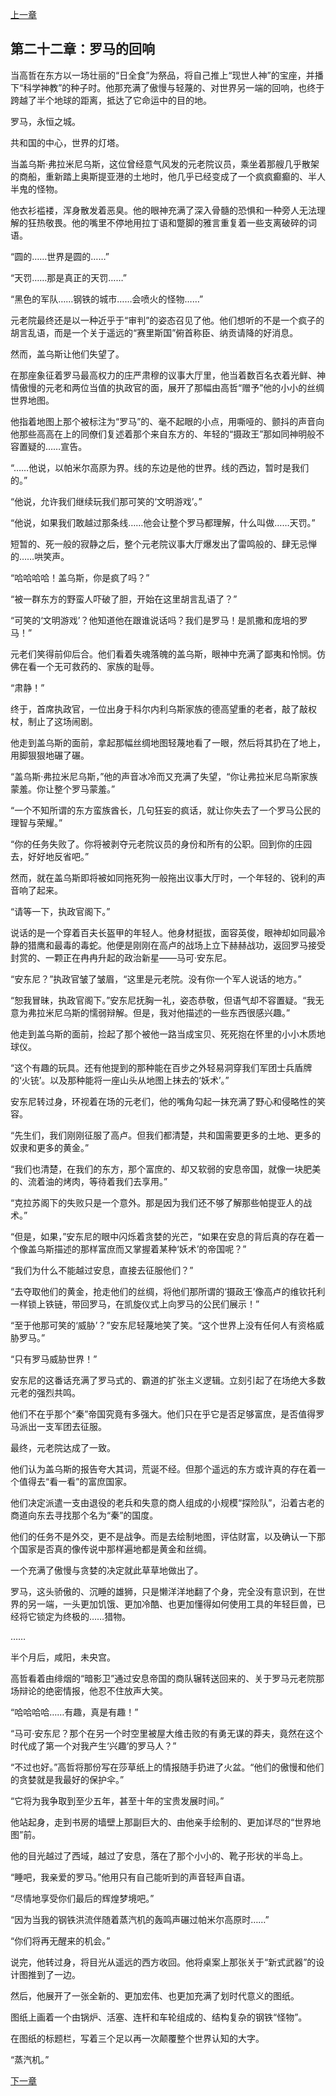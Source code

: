 [上一章](21-宗教的种子.md)

## 第二十二章：罗马的回响

当高哲在东方以一场壮丽的“日全食”为祭品，将自己推上“现世人神”的宝座，并播下“科学神教”的种子时。他那充满了傲慢与轻蔑的、对世界另一端的回响，也终于跨越了半个地球的距离，抵达了它命运中的目的地。

罗马，永恒之城。

共和国的中心，世界的灯塔。

当盖乌斯·弗拉米尼乌斯，这位曾经意气风发的元老院议员，乘坐着那艘几乎散架的商船，重新踏上奥斯提亚港的土地时，他几乎已经变成了一个疯疯癫癫的、半人半鬼的怪物。

他衣衫褴褛，浑身散发着恶臭。他的眼神充满了深入骨髓的恐惧和一种旁人无法理解的狂热敬畏。他的嘴里不停地用拉丁语和蹩脚的雅言重复着一些支离破碎的词语。

“圆的……世界是圆的……”

“天罚……那是真正的天罚……”

“黑色的军队……钢铁的城市……会喷火的怪物……”

元老院最终还是以一种近乎于“审判”的姿态召见了他。他们想听的不是一个疯子的胡言乱语，而是一个关于遥远的“赛里斯国”俯首称臣、纳贡请降的好消息。

然而，盖乌斯让他们失望了。

在那座象征着罗马最高权力的庄严肃穆的议事大厅里，他当着数百名衣着光鲜、神情傲慢的元老和两位当值的执政官的面，展开了那幅由高哲“赠予”他的小小的丝绸世界地图。

他指着地图上那个被标注为“罗马”的、毫不起眼的小点，用嘶哑的、颤抖的声音向他那些高高在上的同僚们复述着那个来自东方的、年轻的“摄政王”那如同神明般不容置疑的……宣告。

“……他说，以帕米尔高原为界。线的东边是他的世界。线的西边，暂时是我们的。”

“他说，允许我们继续玩我们那可笑的‘文明游戏’。”

“他说，如果我们敢越过那条线……他会让整个罗马都理解，什么叫做……天罚。”

短暂的、死一般的寂静之后，整个元老院议事大厅爆发出了雷鸣般的、肆无忌惮的……哄笑声。

“哈哈哈哈！盖乌斯，你是疯了吗？”

“被一群东方的野蛮人吓破了胆，开始在这里胡言乱语了？”

“可笑的‘文明游戏’？他知道他在跟谁说话吗？我们是罗马！是凯撒和庞培的罗马！”

元老们笑得前仰后合。他们看着失魂落魄的盖乌斯，眼神中充满了鄙夷和怜悯。仿佛在看一个无可救药的、家族的耻辱。

“肃静！”

终于，首席执政官，一位出身于科尔内利乌斯家族的德高望重的老者，敲了敲权杖，制止了这场闹剧。

他走到盖乌斯的面前，拿起那幅丝绸地图轻蔑地看了一眼，然后将其扔在了地上，用脚狠狠地碾了碾。

“盖乌斯·弗拉米尼乌斯，”他的声音冰冷而又充满了失望，“你让弗拉米尼乌斯家族蒙羞。你让整个罗马蒙羞。”

“一个不知所谓的东方蛮族酋长，几句狂妄的疯话，就让你失去了一个罗马公民的理智与荣耀。”

“你的任务失败了。你将被剥夺元老院议员的身份和所有的公职。回到你的庄园去，好好地反省吧。”

然而，就在盖乌斯即将被如同拖死狗一般拖出议事大厅时，一个年轻的、锐利的声音响了起来。

“请等一下，执政官阁下。”

说话的是一个穿着百夫长盔甲的年轻人。他身材挺拔，面容英俊，眼神却如同最冷静的猎鹰和最毒的毒蛇。他便是刚刚在高卢的战场上立下赫赫战功，返回罗马接受封赏的、一颗正在冉冉升起的政治新星——马可·安东尼。

“安东尼？”执政官皱了皱眉，“这里是元老院。没有你一个军人说话的地方。”

“恕我冒昧，执政官阁下。”安东尼抚胸一礼，姿态恭敬，但语气却不容置疑。“我无意为弗拉米尼乌斯的懦弱辩解。但是，我对他描述的一些东西很感兴趣。”

他走到盖乌斯的面前，捡起了那个被他一路当成宝贝、死死抱在怀里的小小木质地球仪。

“这个有趣的玩具。还有他提到的那种能在百步之外轻易洞穿我们军团士兵盾牌的‘火铳’。以及那种能将一座山头从地图上抹去的‘妖术’。”

安东尼转过身，环视着在场的元老们，他的嘴角勾起一抹充满了野心和侵略性的笑容。

“先生们，我们刚刚征服了高卢。但我们都清楚，共和国需要更多的土地、更多的奴隶和更多的黄金。”

“我们也清楚，在我们的东方，那个富庶的、却又软弱的安息帝国，就像一块肥美的、流着油的烤肉，等待着我们去享用。”

“克拉苏阁下的失败只是一个意外。那是因为我们还不够了解那些帕提亚人的战术。”

“但是，如果，”安东尼的眼中闪烁着贪婪的光芒，“如果在安息的背后真的存在着一个像盖乌斯描述的那样富庶而又掌握着某种‘妖术’的帝国呢？”

“我们为什么不能越过安息，直接去征服他们？”

“去夺取他们的黄金，抢走他们的丝绸，将他们那所谓的‘摄政王’像高卢的维钦托利一样锁上铁链，带回罗马，在凯旋仪式上向罗马的公民们展示！”

“至于他那可笑的‘威胁’？”安东尼轻蔑地笑了笑。“这个世界上没有任何人有资格威胁罗马。”

“只有罗马威胁世界！”

安东尼的这番话充满了罗马式的、霸道的扩张主义逻辑。立刻引起了在场绝大多数元老的强烈共鸣。

他们不在乎那个“秦”帝国究竟有多强大。他们只在乎它是否足够富庶，是否值得罗马派出一支军团去征服。

最终，元老院达成了一致。

他们认为盖乌斯的报告夸大其词，荒诞不经。但那个遥远的东方或许真的存在着一个值得去“看一看”的富庶国家。

他们决定派遣一支由退役的老兵和失意的商人组成的小规模“探险队”，沿着古老的商道向东去寻找那个名为“秦”的国度。

他们的任务不是外交，更不是战争。而是去绘制地图，评估财富，以及确认一下那个国家是否真的像传说中那样遍地都是黄金和丝绸。

一个充满了傲慢与贪婪的决定就此草草地做出了。

罗马，这头骄傲的、沉睡的雄狮，只是懒洋洋地翻了个身，完全没有意识到，在世界的另一端，一头更加饥饿、更加冷酷、也更加懂得如何使用工具的年轻巨兽，已经将它锁定为终极的……猎物。

……

半个月后，咸阳，未央宫。

高哲看着由绯烟的“暗影卫”通过安息帝国的商队辗转送回来的、关于罗马元老院那场辩论的绝密情报，他忍不住放声大笑。

“哈哈哈哈……有趣，真是有趣！”

“马可·安东尼？那个在另一个时空里被屋大维击败的有勇无谋的莽夫，竟然在这个时代成了第一个对我产生‘兴趣’的罗马人？”

“不过也好。”高哲将那份写在莎草纸上的情报随手扔进了火盆。“他们的傲慢和他们的贪婪就是我最好的保护伞。”

“它将为我争取到至少五年，甚至十年的宝贵发展时间。”

他站起身，走到书房的墙壁上那副巨大的、由他亲手绘制的、更加详尽的“世界地图”前。

他的目光越过了西域，越过了安息，落在了那个小小的、靴子形状的半岛上。

“睡吧，我亲爱的罗马。”他用只有自己能听到的声音轻声自语。

“尽情地享受你们最后的辉煌梦境吧。”

“因为当我的钢铁洪流伴随着蒸汽机的轰鸣声碾过帕米尔高原时……”

“你们将再无醒来的机会。”

说完，他转过身，将目光从遥远的西方收回。他将桌案上那张关于“新式武器”的设计图推到了一边。

然后，他展开了一张全新的、更加宏伟、也更加充满了划时代意义的图纸。

图纸上画着一个由锅炉、活塞、连杆和车轮组成的、结构复杂的钢铁“怪物”。

在图纸的标题栏，写着三个足以再一次颠覆整个世界认知的大字。

“蒸汽机。”

[下一章](23-蒸汽的轰鸣.md)